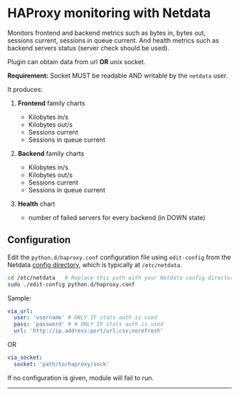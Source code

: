 <!--
title: "HAProxy monitoring with Netdata"
custom_edit_url: https://github.com/netdata/netdata/edit/master/collectors/python.d.plugin/haproxy/README.md
sidebar_label: "HAProxy"
-->

# HAProxy monitoring with Netdata

Monitors frontend and backend metrics such as bytes in, bytes out, sessions current, sessions in queue current.
And health metrics such as backend servers status (server check should be used).

Plugin can obtain data from url **OR** unix socket.

**Requirement:**
Socket MUST be readable AND writable by the `netdata` user.

It produces:

1. **Frontend** family charts

    - Kilobytes in/s
    - Kilobytes out/s
    - Sessions current
    - Sessions in queue current

2. **Backend** family charts

    - Kilobytes in/s
    - Kilobytes out/s
    - Sessions current
    - Sessions in queue current

3. **Health** chart

    - number of failed servers for every backend (in DOWN state)

## Configuration

Edit the `python.d/haproxy.conf` configuration file using `edit-config` from the Netdata [config
directory](/docs/configure/nodes.md), which is typically at `/etc/netdata`.

```bash
cd /etc/netdata   # Replace this path with your Netdata config directory, if different
sudo ./edit-config python.d/haproxy.conf
```

Sample:

```yaml
via_url:
  user: 'username' # ONLY IF stats auth is used
  pass: 'password' # # ONLY IF stats auth is used
  url: 'http://ip.address:port/url;csv;norefresh'
```

OR

```yaml
via_socket:
  socket: 'path/to/haproxy/sock'
```

If no configuration is given, module will fail to run.

---


